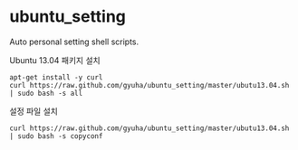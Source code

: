 ubuntu_setting
==============

Auto personal setting shell scripts.

Ubuntu 13.04 패키지 설치

    apt-get install -y curl
    curl https://raw.github.com/gyuha/ubuntu_setting/master/ubutu13.04.sh | sudo bash -s all

설정 파일 설치

    curl https://raw.github.com/gyuha/ubuntu_setting/master/ubutu13.04.sh | sudo bash -s copyconf
